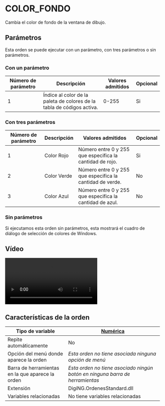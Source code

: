# COLOR_FONDO

Cambia el color de fondo de la ventana de dibujo.

## Parámetros

Esta orden se puede ejecutar con un parámetro, con tres parámetros o sin parámetros.

### Con un parámetro

| Número de parámetro | Descripción                                                            | Valores admitidos | Opcional |
| ------------------- | ---------------------------------------------------------------------- | ----------------- | -------- |
| 1                   | Índice al color de la paleta de colores de la tabla de códigos activa. | 0-255             | Si       |

### Con tres parámetros

| Número de parámetro | Descripción | Valores admitidos                                         | Opcional |
| ------------------- | ----------- | --------------------------------------------------------- | -------- |
| 1                   | Color Rojo  | Número entre 0 y 255 que especifica la cantidad de rojo.  | Si       |
| 2                   | Color Verde | Número entre 0 y 255 que especifica la cantidad de verde. | No       |
| 3                   | Color Azul  | Número entre 0 y 255 que especifica la cantidad de azul.  | No       |

### Sin parámetros

Si ejecutamos esta orden sin parámetros, esta mostrará el cuadro de diálogo de selección de colores de Windows.

## Vídeo

![](https://digi21.blob.core.windows.net/videos-ayuda/COLOR_FONDO.mp4)

## Características de la orden

| Tipo de variable                                 | [Numérica](../../../ordenes/variables/variables-numericas.md)                |
| ------------------------------------------------ | ---------------------------------------------------------------------------- |
| Repite automáticamente                           | No                                                                           |
| Opción del menú donde aparece la orden           | _Esta orden no tiene asociada ninguna opción de menú_                        |
| Barra de herramientas en la que aparece la orden | _Esta orden no tiene asociado ningún botón en ninguna barra de herramientas_ |
| Extensión                                        | DigiNG.OrdenesStandard.dll                                                   |
| Variables relacionadas                           | No tiene variables relacionadas                                              |

